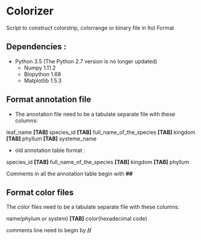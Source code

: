 # Colorizer

Script to construct colorstrip, colorrange or binary file in Itol Format

Dependencies :
--------------

- Python 3.5 (The Python 2.7 version is no longer updated)
   - Numpy 1.11.2
   - Biopython 1.68
   - Matplotlib 1.5.3

Format annotation file
----------------------
- The annotation file need to be a tabulate separate file with these columns:

leaf_name **[TAB]** species_id **[TAB]** full_name_of_the_species **[TAB]** kingdom **[TAB]** phyllum **[TAB]** systeme_name

- old annotation table format :

species_id **[TAB]** full_name_of_the_species **[TAB]** kingdom **[TAB]** phyllum

Comments in all the annotation table begin with **##**

Format color files
------------------
The color files need to be a tabulate separate file with these columns:

name(phylum or system) **[TAB]** color(hexadecimal code)

comments line need to begin by **//**
